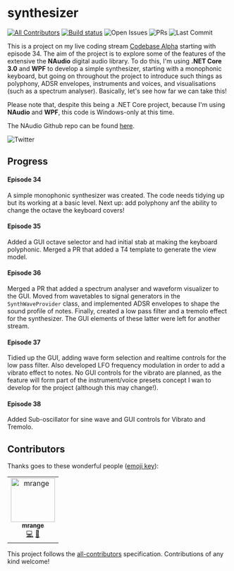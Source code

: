 # synthesizer
[![All Contributors](https://img.shields.io/badge/all_contributors-1-orange.svg?style=flat-square)](#contributors)
[![Build status](https://ci.appveyor.com/api/projects/status/3wbcayq7poqp3k6o/branch/master?svg=true)](https://ci.appveyor.com/project/essenbee/synthesizer/branch/master)
![Open Issues](https://img.shields.io/github/issues/essenbee/synthesizer.svg)
![PRs](https://img.shields.io/github/issues-pr-closed/essenbee/synthesizer.svg)
![Last Commit](https://img.shields.io/github/last-commit/essenbee/synthesizer.svg)

This is a project on my live coding stream [Codebase Alpha](https://twitch.tv/codebasealpha) starting with episode 34. The aim of the project is to explore some of the features of the extensive the **NAudio** digital audio library. To do this, I'm using **.NET Core 3.0** and **WPF** to develop a simple synthesizer, starting with a monophonic keyboard, but going on throughout the project to introduce such things as polyphony, ADSR envelopes, instruments and voices, and visualisations (such as a spectrum analyser). Basically, let's see how far we can take this!

Please note that, despite this being a .NET Core project, because I'm using **NAudio** and **WPF**, this code is Windows-only at this time.

The NAudio Github repo can be found [here](https://github.com/naudio/NAudio).

![Twitter](https://img.shields.io/twitter/follow/codebasealpha.svg?style=social)

## Progress

#### Episode 34

A simple monophonic synthesizer was created. The code needs tidying up but its working at a basic level. Next up: add polyphony anf the ability to change the octave the keyboard covers!

#### Episode 35

Added a GUI octave selector and had initial stab at making the keyboard polyphonic. Merged a PR that added a T4 template to generate the view model.

#### Episode 36

Merged a PR that added a spectrum analyser and waveform visualizer to the GUI. Moved from wavetables to signal generators in the `SynthWaveProvider` class, and implemented ADSR envelopes to shape the sound profile of notes. Finally, created a low pass filter and a tremolo effect for the synthesizer. The GUI elements of these latter were left for another stream.

#### Episode 37

Tidied up the GUI, adding wave form selection and realtime controls for the low pass filter. Also developed LFO frequency modulation in order to add a vibrato effect to notes. No GUI controls for the vibrato are planned, as the feature will form part of the instrument/voice presets concept I wan to develop for the project (although this may change!).

#### Episode 38

Added Sub-oscillator for sine wave and GUI controls for Vibrato and Tremolo.

## Contributors

Thanks goes to these wonderful people ([emoji key](https://allcontributors.org/docs/en/emoji-key)):

<!-- ALL-CONTRIBUTORS-LIST:START - Do not remove or modify this section -->
<!-- prettier-ignore -->
<table><tr><td align="center"><a href="https://github.com/mrange"><img src="https://avatars2.githubusercontent.com/u/2491891?v=4" width="100px;" alt="mrange"/><br /><sub><b>mrange</b></sub></a><br /><a href="https://github.com/essenbee/synthesizer/commits?author=mrange" title="Code">💻</a> <a href="#ideas-mrange" title="Ideas, Planning, & Feedback">🤔</a></td></tr></table>

<!-- ALL-CONTRIBUTORS-LIST:END -->

This project follows the [all-contributors](https://github.com/all-contributors/all-contributors) specification. Contributions of any kind welcome!
